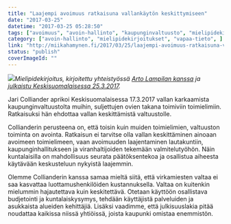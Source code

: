 ```yaml
---
title: "Laajempi avoimuus ratkaisuna vallankäytön keskittymiseen"
date: "2017-03-25"
datetime: "2017-03-25 05:28:50"
tags: ["avoimuus", "avoin-hallinto", "kaupunginvaltuusto", "mielipidekirjoitukset", "vapaa-tieto", ]
category: ["avoin-hallinto", "mielipidekirjoitukset", "vapaa-tieto", ]
link: "http://miikahamynen.fi/2017/03/25/laajempi-avoimuus-ratkaisuna-vallankayton-keskittymiseen/"
status: "publish"
coverImageId: ""
---
```


_![](http://miikahamynen.fi/wp-content/uploads/2017/03/mielipide-2017-03-25.jpg)Mielipidekirjoitus, kirjoitettu yhteistyössä [Arto Lampilan kanssa](http://alampila.fi) ja [julkaistu Keskisuomalaisessa 25.3.2017](http://www.ksml.fi/mielipide/mielipidekirjoitus/Laajempi-avoimuus-ratkaisu-vallan-keskittymiseen/954488)._

Jari Colliander aprikoi Keskisuomalaisessa 17.3.2017 vallan karkaamista kaupunginvaltuustolta muihin, suljettujen ovien takana toimiviin toimielimiin. Ratkaisuksi hän ehdottaa vallan keskittämistä valtuustolle.

Collianderin perusteena on, että toisin kuin muiden toimielimien, valtuuston toiminta on avointa. Ratkaisun ei tarvitse olla vallan keskittäminen ainoaan avoimeen toimielimeen, vaan avoimuuden laajentaminen lautakuntiin, kaupunginhallitukseen ja viranhaltijoiden tekemään valmitelutyöhön. Näin kuntalaisilla on mahdollisuus seurata päätöksentekoa ja osallistua aiheesta käytävään keskusteluun nykyistä laajemmin.

Olemme Collianderin kanssa samaa mieltä siitä, että virkamiesten valtaa ei saa kasvattaa luottamushenkilöiden kustannuksella. Valtaa on kuitenkin mielummin hajautettava kuin keskitettävä. Otetaan käyttöön osallistava budjetointi ja kuntalaiskysymys, tehdään käyttäjistä palveluiden ja asukkaista alueiden kehittäjiä. Lisäksi vaadimme, että julkisuuslakia pitää noudattaa kaikissa niissä yhtiöissä, joista kaupunki omistaa enemmistön.
